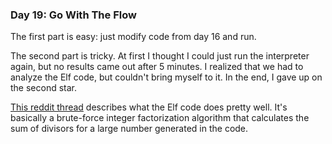 ### Day 19: Go With The Flow

The first part is easy: just modify code from day 16 and run.

The second part is tricky. At first I thought I could just run the interpreter again, but no results came out after 5 minutes. I realized that we had to analyze the Elf code, but couldn't bring myself to it. In the end, I gave up on the second star.

[This reddit thread](https://www.reddit.com/r/adventofcode/comments/a7j9zc/2018_day_19_solutions/ec3i5og) describes what the Elf code does pretty well. It's basically a brute-force integer factorization algorithm that calculates the sum of divisors for a large number generated in the code.